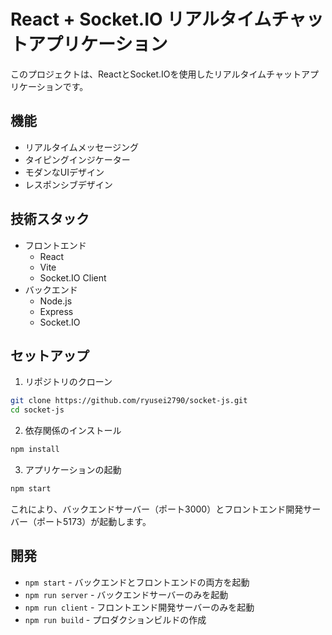# React + Socket.IO リアルタイムチャットアプリケーション

このプロジェクトは、ReactとSocket.IOを使用したリアルタイムチャットアプリケーションです。

## 機能

- リアルタイムメッセージング
- タイピングインジケーター
- モダンなUIデザイン
- レスポンシブデザイン

## 技術スタック

- フロントエンド
  - React
  - Vite
  - Socket.IO Client
- バックエンド
  - Node.js
  - Express
  - Socket.IO

## セットアップ

1. リポジトリのクローン
```bash
git clone https://github.com/ryusei2790/socket-js.git
cd socket-js
```

2. 依存関係のインストール
```bash
npm install
```

3. アプリケーションの起動
```bash
npm start
```

これにより、バックエンドサーバー（ポート3000）とフロントエンド開発サーバー（ポート5173）が起動します。

## 開発

- `npm start` - バックエンドとフロントエンドの両方を起動
- `npm run server` - バックエンドサーバーのみを起動
- `npm run client` - フロントエンド開発サーバーのみを起動
- `npm run build` - プロダクションビルドの作成 
